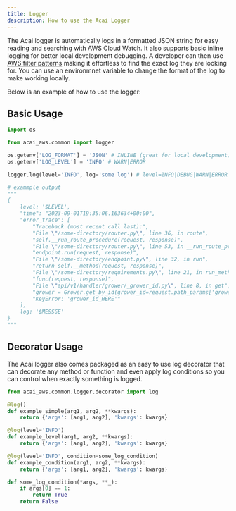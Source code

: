 ```yaml
---
title: Logger
description: How to use the Acai Logger
---
```


The Acai logger is automatically logs in a formatted JSON string for easy reading and searching with AWS Cloud Watch. 
It also supports basic inline logging for better local development debugging.
A developer can then use 
[AWS filter patterns](https://docs.aws.amazon.com/AmazonCloudWatch/latest/logs/FilterAndPatternSyntax.html) making it 
effortless to find the exact log they are looking for. You can use an environmnet variable to change the format of the
log to make working locally.

Below is an example of how to use the logger:

## Basic Usage

```python
import os

from acai_aws.common import logger

os.getenv['LOG_FORMAT'] = 'JSON' # INLINE (great for local development)
os.getenv['LOG_LEVEL'] = 'INFO' # WARN|ERROR

logger.log(level='INFO', log='some log') # level=INFO|DEBUG|WARN|ERROR

# exammple output
"""
{
	level: '$LEVEL', 
    "time": "2023-09-01T19:35:06.163634+00:00",
    "error_trace": [
        "Traceback (most recent call last):",
        "File \"/some-directory/router.py\", line 36, in route",
        "self.__run_route_procedure(request, response)",
        "File \"/some-directory/router.py\", line 53, in __run_route_procedure",
        "endpoint.run(request, response)",
        "File \"/some-directory/endpoint.py\", line 32, in run",
        "return self.__method(request, response)",
        "File \"/some-directory/requirements.py\", line 21, in run_method",
        "func(request, response)",
        "File \"api/v1/handler/grower/_grower_id.py\", line 8, in get",
        "grower = Grower.get_by_id(grower_id=request.path_params['grower_id_HERE'])",
        "KeyError: 'grower_id_HERE'"
    ],
    log: '$MESSGE'
}
"""
```

## Decorator Usage

The Acai logger also comes packaged as an easy to use log decorator that can decorate any method or function and even apply log conditions so you can
control when exactly something is logged.


```python
from acai_aws.common.logger.decorator import log

@log()
def example_simple(arg1, arg2, **kwargs):
    return {'args': [arg1, arg2], 'kwargs': kwargs}

@log(level='INFO')
def example_level(arg1, arg2, **kwargs):
    return {'args': [arg1, arg2], 'kwargs': kwargs}

@log(level='INFO', condition=some_log_condition)
def example_condition(arg1, arg2, **kwargs):
    return {'args': [arg1, arg2], 'kwargs': kwargs}

def some_log_condition(*args, **_):
    if args[0] == 1:
        return True
    return False

```